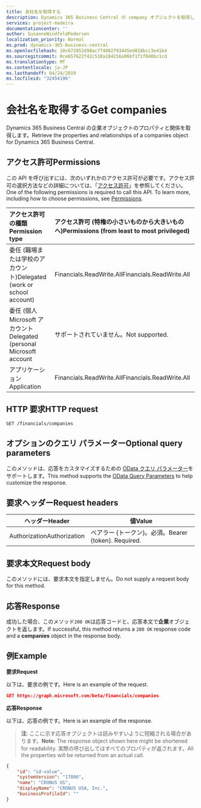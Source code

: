```yaml
---
title: 会社名を取得する
description: Dynamics 365 Business Central の company オブジェクトを取得します。
services: project-madeira
documentationcenter: ''
author: SusanneWindfeldPedersen
localization_priority: Normal
ms.prod: dynamics-365-business-central
ms.openlocfilehash: 10c672052d98ac774082793445ed028bcc3e41b4
ms.sourcegitcommit: 0ce657622f42c510a104156a96bf1f1f040bc1cd
ms.translationtype: MT
ms.contentlocale: ja-JP
ms.lasthandoff: 04/24/2019
ms.locfileid: "32454196"
---
```

# <a name="get-companies"></a><span data-ttu-id="36715-103">会社名を取得する</span><span class="sxs-lookup"><span data-stu-id="36715-103">Get companies</span></span>
<span data-ttu-id="36715-104">Dynamics 365 Business Central の企業オブジェクトのプロパティと関係を取得します。</span><span class="sxs-lookup"><span data-stu-id="36715-104">Retrieve the properties and relationships of a companies object for Dynamics 365 Business Central.</span></span>

## <a name="permissions"></a><span data-ttu-id="36715-105">アクセス許可</span><span class="sxs-lookup"><span data-stu-id="36715-105">Permissions</span></span>
<span data-ttu-id="36715-p101">この API を呼び出すには、次のいずれかのアクセス許可が必要です。アクセス許可の選択方法などの詳細については、「[アクセス許可](/graph/permissions-reference)」を参照してください。</span><span class="sxs-lookup"><span data-stu-id="36715-p101">One of the following permissions is required to call this API. To learn more, including how to choose permissions, see [Permissions](/graph/permissions-reference).</span></span>

|<span data-ttu-id="36715-108">アクセス許可の種類</span><span class="sxs-lookup"><span data-stu-id="36715-108">Permission type</span></span> |<span data-ttu-id="36715-109">アクセス許可 (特権の小さいものから大きいものへ)</span><span class="sxs-lookup"><span data-stu-id="36715-109">Permissions (from least to most privileged)</span></span>|
|:---------------|:------------------------------------------|
|<span data-ttu-id="36715-110">委任 (職場または学校のアカウント)</span><span class="sxs-lookup"><span data-stu-id="36715-110">Delegated (work or school account)</span></span>|<span data-ttu-id="36715-111">Financials.ReadWrite.All</span><span class="sxs-lookup"><span data-stu-id="36715-111">Financials.ReadWrite.All</span></span> |
|<span data-ttu-id="36715-112">委任 (個人 Microsoft アカウント</span><span class="sxs-lookup"><span data-stu-id="36715-112">Delegated (personal Microsoft account</span></span>|<span data-ttu-id="36715-113">サポートされていません。</span><span class="sxs-lookup"><span data-stu-id="36715-113">Not supported.</span></span>|
|<span data-ttu-id="36715-114">アプリケーション</span><span class="sxs-lookup"><span data-stu-id="36715-114">Application</span></span>|<span data-ttu-id="36715-115">Financials.ReadWrite.All</span><span class="sxs-lookup"><span data-stu-id="36715-115">Financials.ReadWrite.All</span></span>|

## <a name="http-request"></a><span data-ttu-id="36715-116">HTTP 要求</span><span class="sxs-lookup"><span data-stu-id="36715-116">HTTP request</span></span>
```
GET /financials/companies
```
## <a name="optional-query-parameters"></a><span data-ttu-id="36715-117">オプションのクエリ パラメーター</span><span class="sxs-lookup"><span data-stu-id="36715-117">Optional query parameters</span></span>
<span data-ttu-id="36715-118">このメソッドは、応答をカスタマイズするための [OData クエリ パラメーター](/graph/query-parameters)をサポートします。</span><span class="sxs-lookup"><span data-stu-id="36715-118">This method supports the [OData Query Parameters](/graph/query-parameters) to help customize the response.</span></span>

## <a name="request-headers"></a><span data-ttu-id="36715-119">要求ヘッダー</span><span class="sxs-lookup"><span data-stu-id="36715-119">Request headers</span></span>
|<span data-ttu-id="36715-120">ヘッダー</span><span class="sxs-lookup"><span data-stu-id="36715-120">Header</span></span>|<span data-ttu-id="36715-121">値</span><span class="sxs-lookup"><span data-stu-id="36715-121">Value</span></span>|
|------|-----|
|<span data-ttu-id="36715-122">Authorization</span><span class="sxs-lookup"><span data-stu-id="36715-122">Authorization</span></span>  |<span data-ttu-id="36715-p102">ベアラー {トークン}。必須。</span><span class="sxs-lookup"><span data-stu-id="36715-p102">Bearer {token}. Required.</span></span> |

## <a name="request-body"></a><span data-ttu-id="36715-125">要求本文</span><span class="sxs-lookup"><span data-stu-id="36715-125">Request body</span></span>
<span data-ttu-id="36715-126">このメソッドには、要求本文を指定しません。</span><span class="sxs-lookup"><span data-stu-id="36715-126">Do not supply a request body for this method.</span></span>

## <a name="response"></a><span data-ttu-id="36715-127">応答</span><span class="sxs-lookup"><span data-stu-id="36715-127">Response</span></span>
<span data-ttu-id="36715-128">成功した場合、このメソッド`200 OK`は応答コードと、応答本文で**企業**オブジェクトを返します。</span><span class="sxs-lookup"><span data-stu-id="36715-128">If successful, this method returns a `200 OK` response code and a **companies** object in the response body.</span></span>

## <a name="example"></a><span data-ttu-id="36715-129">例</span><span class="sxs-lookup"><span data-stu-id="36715-129">Example</span></span>

<span data-ttu-id="36715-130">**要求**</span><span class="sxs-lookup"><span data-stu-id="36715-130">**Request**</span></span>

<span data-ttu-id="36715-131">以下は、要求の例です。</span><span class="sxs-lookup"><span data-stu-id="36715-131">Here is an example of the request.</span></span>
```json
GET https://graph.microsoft.com/beta/financials/companies
```

<span data-ttu-id="36715-132">**応答**</span><span class="sxs-lookup"><span data-stu-id="36715-132">**Response**</span></span>

<span data-ttu-id="36715-133">以下は、応答の例です。</span><span class="sxs-lookup"><span data-stu-id="36715-133">Here is an example of the response.</span></span> 

> <span data-ttu-id="36715-134">**注**: ここに示す応答オブジェクトは読みやすいように短縮される場合があります。</span><span class="sxs-lookup"><span data-stu-id="36715-134">**Note**: The response object shown here might be shortened for readability.</span></span> <span data-ttu-id="36715-135">実際の呼び出しではすべてのプロパティが返されます。</span><span class="sxs-lookup"><span data-stu-id="36715-135">All the properties will be returned from an actual call.</span></span>

```json
{
    "id": "id-value",
    "systemVersion": "17806",
    "name": "CRONUS US",
    "displayName": "CRONUS USA, Inc.",
    "businessProfileId": ""
}
```
